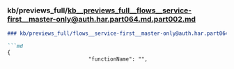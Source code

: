 ### kb/previews_full/kb__previews_full__flows__service-first__master-only@auth.har.part064.md.part002.md

```md
### kb/previews_full/flows__service-first__master-only@auth.har.part064.md (part 002)

```md
{
                          "functionName": "",
                 
```

```

```
